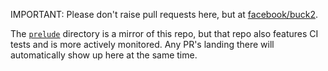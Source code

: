 IMPORTANT: Please don't raise pull requests here, but at
[facebook/buck2](https://github.com/facebook/buck2/pulls).

The [`prelude`](https://github.com/facebook/buck2/tree/main/prelude) directory
is a mirror of this repo, but that repo also features CI tests and is more
actively monitored. Any PR's landing there will automatically show up here at
the same time.
